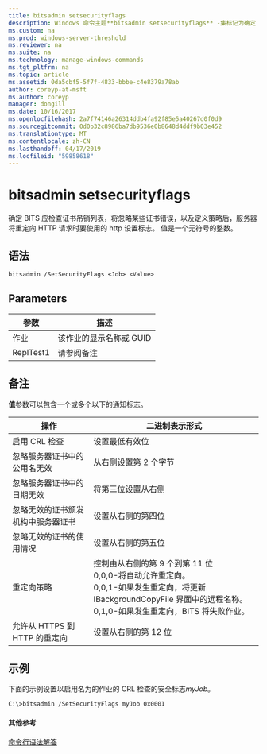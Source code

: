 ```yaml
---
title: bitsadmin setsecurityflags
description: Windows 命令主题**bitsadmin setsecurityflags** -集标记为确定 BITS 应检查证书吊销列表中，将忽略某些证书错误，以及定义策略时要使用的 HTTP 服务器HTTP 请求重定向。
ms.custom: na
ms.prod: windows-server-threshold
ms.reviewer: na
ms.suite: na
ms.technology: manage-windows-commands
ms.tgt_pltfrm: na
ms.topic: article
ms.assetid: 0da5cbf5-5f7f-4833-bbbe-c4e8379a78ab
author: coreyp-at-msft
ms.author: coreyp
manager: dongill
ms.date: 10/16/2017
ms.openlocfilehash: 2a7f74146a26314ddb4fa92f85e5a40267d0f0d9
ms.sourcegitcommit: 0d0b32c8986ba7db9536e0b8648d4ddf9b03e452
ms.translationtype: MT
ms.contentlocale: zh-CN
ms.lasthandoff: 04/17/2019
ms.locfileid: "59858618"
---
```

# <a name="bitsadmin-setsecurityflags"></a>bitsadmin setsecurityflags



确定 BITS 应检查证书吊销列表，将忽略某些证书错误，以及定义策略后，服务器将重定向 HTTP 请求时要使用的 http 设置标志。 值是一个无符号的整数。

## <a name="syntax"></a>语法

```
bitsadmin /SetSecurityFlags <Job> <Value>
```

## <a name="parameters"></a>Parameters

|参数|描述|
|---------|-----------|
|作业|该作业的显示名称或 GUID|
|ReplTest1|请参阅备注|

## <a name="remarks"></a>备注

**值**参数可以包含一个或多个以下的通知标志。

|操作|二进制表示形式|
|------|---------------------|
|启用 CRL 检查|设置最低有效位|
|忽略服务器证书中的公用名无效|从右侧设置第 2 个字节|
|忽略服务器证书中的日期无效|将第三位设置从右侧|
|忽略无效的证书颁发机构中服务器证书|设置从右侧的第四位|
|忽略无效的证书的使用情况|设置从右侧的第五位|
|重定向策略|控制由从右侧的第 9 个到第 11 位</br>0,0,0-将自动允许重定向。</br>0,0,1-如果发生重定向，将更新 IBackgroundCopyFile 界面中的远程名称。</br>0,1,0-如果发生重定向，BITS 将失败作业。|
|允许从 HTTPS 到 HTTP 的重定向|设置从右侧的第 12 位|

## <a name="BKMK_examples"></a>示例

下面的示例设置以启用名为的作业的 CRL 检查的安全标志*myJob*。
```
C:\>bitsadmin /SetSecurityFlags myJob 0x0001
```

#### <a name="additional-references"></a>其他参考

[命令行语法解答](command-line-syntax-key.md)